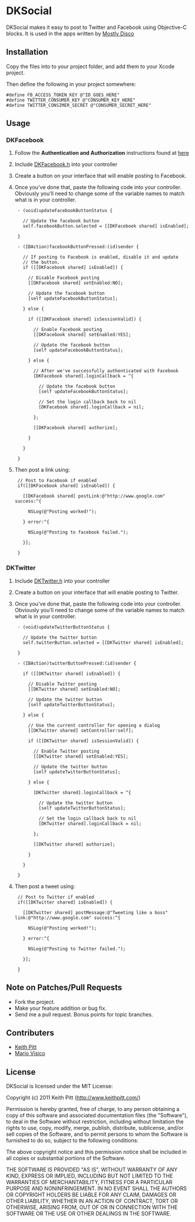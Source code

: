 # DKSocial

DKSocial makes it easy to post to Twitter and Facebook using Objective-C blocks.
It is used in the apps written by [Mostly Disco](http://www.mostlydisco.com)

## Installation

Copy the files into to your project folder, and add them to your Xcode project.

Then define the following in your project somewhere:

    #define FB_ACCESS_TOKEN_KEY @"ID_GOES_HERE"
    #define TWITTER_CONSUMER_KEY @"CONSUMER_KEY_HERE"
    #define TWITTER_CONSIMER_SECRET @"CONSUMER_SECRET_HERE"

## Usage

### DKFacebook

1. Follow the **Authentication and Authorization** instructions found at
   [here](https://github.com/facebook/facebook-ios-sdk)

2. Include [DKFacebook.h][] into your controller

3. Create a button on your interface that will enable posting to Facebook.

4. Once you've done that, paste the following code into your controller.
   Obviously you'll need to change some of the variable names to match what
   is in your controller.

        - (void)updateFacebookButtonStatus {

          // Update the facebook button
          self.facebookButton.selected = [[DKFacebook shared] isEnabled];

        }

        - (IBAction)facebookButtonPressed:(id)sender {

          // If posting to Facebook is enabled, disable it and update
          // the button.
          if ([[DKFacebook shared] isEnabled]) {

            // Disable Facebook posting
            [[DKFacebook shared] setEnabled:NO];

            // Update the facebook button
            [self updateFacebookButtonStatus];

          } else {

            if ([[DKFacebook shared] isSessionValid]) {

              // Enable Facebook posting
              [[DKFacebook shared] setEnabled:YES];

              // Update the facebook button
              [self updateFacebookButtonStatus];

            } else {

              // After we've successfully authenticated with Facebook
              [DKFacebook shared].loginCallback = ^{

                // Update the facebook button
                [self updateFacebookButtonStatus];

                // Set the login callback back to nil
                [DKFacebook shared].loginCallback = nil;

              };

              [[DKFacebook shared] authorize];

            }

          }

        }

5. Then post a link using:

        // Post to Facebook if enabled
        if([[DKFacebook shared] isEnabled]) {

          [[DKFacebook shared] postLink:@"http://www.google.com" success:^{

            NSLog(@"Posting worked!");

          } error:^{

            NSLog(@"Posting to facebook failed.");

          }];

        }

### DKTwitter

1. Include [DKTwitter.h][] into your controller

2. Create a button on your interface that will enable posting to Twitter.

3. Once you've done that, paste the following code into your controller.
   Obviously you'll need to change some of the variable names to match what
   is in your controller.

        - (void)updateTwitterButtonStatus {

          // Update the twitter button
          self.twitterButton.selected = [[DKTwitter shared] isEnabled];

        }

        - (IBAction)twitterButtonPressed:(id)sender {

          if ([[DKTwitter shared] isEnabled]) {

            // Disable Twitter posting
            [[DKTwitter shared] setEnabled:NO];

            // Update the twitter button
            [self updateTwitterButtonStatus];

          } else {

            // Use the current controller for opening a dialog
            [[DKTwitter shared] setController:self];

            if ([[DKTwitter shared] isSessionValid]) {

              // Enable Twitter posting
              [[DKTwitter shared] setEnabled:YES];

              // Update the twitter button
              [self updateTwitterButtonStatus];

            } else {

              [DKTwitter shared].loginCallback = ^{

                // Update the twitter button
                [self updateTwitterButtonStatus];

                // Set the login callback back to nil
                [DKTwitter shared].loginCallback = nil;

              };

              [[DKTwitter shared] authorize];

            }

          }

        }

4. Then post a tweet using:

        // Post to Twitter if enabled
        if([[DKTwitter shared] isEnabled]) {

          [[DKTwitter shared] postMessage:@"Tweeting like a boss" link:@"http://www.google.com" success:^{

            NSLog(@"Posting worked!");

          } error:^{

            NSLog(@"Posting to Twitter failed.");

          }];

        }

## Note on Patches/Pull Requests

* Fork the project.
* Make your feature addition or bug fix.
* Send me a pull request. Bonus points for topic branches.

## Contributers

* [Keith Pitt](http://www.keithpitt.com)
* [Mario Visico](http://www.mariovisic.com)

## License

DKSocial is licensed under the MIT License:

  Copyright (c) 2011 Keith Pitt (http://www.keithpitt.com/)

  Permission is hereby granted, free of charge, to any person obtaining a copy
  of this software and associated documentation files (the "Software"), to deal
  in the Software without restriction, including without limitation the rights
  to use, copy, modify, merge, publish, distribute, sublicense, and/or sell
  copies of the Software, and to permit persons to whom the Software is
  furnished to do so, subject to the following conditions:

  The above copyright notice and this permission notice shall be included in
  all copies or substantial portions of the Software.

  THE SOFTWARE IS PROVIDED "AS IS", WITHOUT WARRANTY OF ANY KIND, EXPRESS OR
  IMPLIED, INCLUDING BUT NOT LIMITED TO THE WARRANTIES OF MERCHANTABILITY,
  FITNESS FOR A PARTICULAR PURPOSE AND NONINFRINGEMENT. IN NO EVENT SHALL THE
  AUTHORS OR COPYRIGHT HOLDERS BE LIABLE FOR ANY CLAIM, DAMAGES OR OTHER
  LIABILITY, WHETHER IN AN ACTION OF CONTRACT, TORT OR OTHERWISE, ARISING FROM,
  OUT OF OR IN CONNECTION WITH THE SOFTWARE OR THE USE OR OTHER DEALINGS IN
  THE SOFTWARE.

[DKFacebook.h]: https://github.com/keithpitt/DKSocial/blob/master/Classes/DKFacebook/DKFacebook.h
[DKTwitter.h]: https://github.com/keithpitt/DKSocial/blob/master/Classes/DKTwitter/DKTwitter.h
